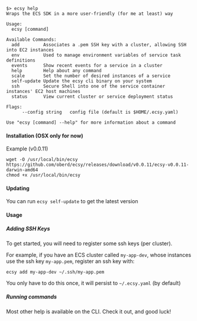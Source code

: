 ```
$> ecsy help
Wraps the ECS SDK in a more user-friendly (for me at least) way

Usage:
  ecsy [command]

Available Commands:
  add         Associates a .pem SSH key with a cluster, allowing SSH into EC2 instances
  env         Used to manage environment variables of service task definitions
  events      Show recent events for a service in a cluster
  help        Help about any command
  scale       Set the number of desired instances of a service
  self-update Update the ecsy cli binary on your system
  ssh         Secure Shell into one of the service container instances' EC2 host machines
  status      View current cluster or service deployment status

Flags:
      --config string   config file (default is $HOME/.ecsy.yaml)

Use "ecsy [command] --help" for more information about a command
```

#### Installation (OSX only for now)

Example (v0.0.11)

```
wget -O /usr/local/bin/ecsy https://github.com/oberd/ecsy/releases/download/v0.0.11/ecsy-v0.0.11-darwin-amd64
chmod +x /usr/local/bin/ecsy
```

#### Updating

You can run `ecsy self-update` to get the latest version

#### Usage

##### Adding SSH Keys

To get started, you will need to register some ssh keys (per cluster).

For example, if you have an ECS cluster called `my-app-dev`, whose instances
use the ssh key `my-app.pem`, register an ssh key with:

```
ecsy add my-app-dev ~/.ssh/my-app.pem
```

You only have to do this once, it will persist to `~/.ecsy.yaml` (by default)

##### Running commands

Most other help is available on the CLI.  Check it out, and good luck!
